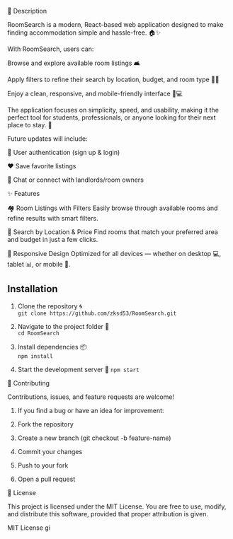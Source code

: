📖 Description

RoomSearch is a modern, React-based web application designed to make finding accommodation simple and hassle-free. 🏠✨

With RoomSearch, users can:

Browse and explore available room listings 🛋️

Apply filters to refine their search by location, budget, and room type 📍💲

Enjoy a clean, responsive, and mobile-friendly interface 📱💻

The application focuses on simplicity, speed, and usability, making it the perfect tool for students, professionals, or anyone looking for their next place to stay. 🚀

Future updates will include:

🔐 User authentication (sign up & login)

❤️ Save favorite listings

💬 Chat or connect with landlords/room owners

✨ Features

🏘️ Room Listings with Filters
Easily browse through available rooms and refine results with smart filters.

📍 Search by Location & Price
Find rooms that match your preferred area and budget in just a few clicks.

📱 Responsive Design
Optimized for all devices — whether on desktop 💻, tablet 📊, or mobile 📱.

## Installation

1. Clone the repository 🌀  
   `git clone https://github.com/zksd53/RoomSearch.git`

2. Navigate to the project folder 📂  
   `cd RoomSearch`

3. Install dependencies 📦  
   `npm install`

4. Start the development server 🚀 
   `npm start`

🤝 Contributing

Contributions, issues, and feature requests are welcome!

1. If you find a bug or have an idea for improvement:

2. Fork the repository

3. Create a new branch (git checkout -b feature-name)

4. Commit your changes

5. Push to your fork

6. Open a pull request

📜 License

This project is licensed under the MIT License.
You are free to use, modify, and distribute this software, provided that proper attribution is given.

MIT License
gi
